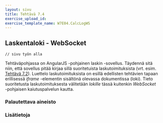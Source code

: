```yaml
---
layout: sivu
title: Tehtävä 7.4
exercise_upload_id: 
exercise_template_name: W7E04.CalcLogWS
---
```


## Laskentaloki - WebSocket

~~~
// sivu työn alla
~~~

Tehtäväpohjassa on AngularJS -pohjainen laskin -sovellus. Täydennä sitä niin, että sovellus pitää kirjaa sillä suoritetuista laskutoimituksista (vrt. esim. [Tehtävä 7.2](../tehtava72)). Luettelo laskutoimituksista on esillä  edellisten tehtävien tapaan erillisessä *iframe* -elementin sisältönä olevassa dokumentissa (loki). Tieto suoritetusta laskutoimituksesta välitetään *lokille* tässä kuitenkin *WebSocket* -pohjaisen kaiutuspalvelun kautta.

### Palautettava aineisto


### Lisätietoja

